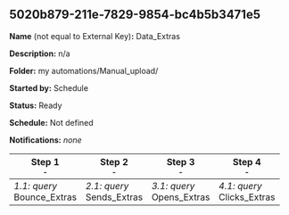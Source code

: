 ## 5020b879-211e-7829-9854-bc4b5b3471e5

**Name** (not equal to External Key)**:** Data_Extras

**Description:** n/a

**Folder:** my automations/Manual_upload/

**Started by:** Schedule

**Status:** Ready

**Schedule:** Not defined

**Notifications:** _none_


| Step 1<br>_<small>-</small>_ | Step 2<br>_<small>-</small>_ | Step 3<br>_<small>-</small>_ | Step 4<br>_<small>-</small>_ |
| --- | --- | --- | --- |
| _1.1: query_<br>Bounce_Extras | _2.1: query_<br>Sends_Extras | _3.1: query_<br>Opens_Extras | _4.1: query_<br>Clicks_Extras |
